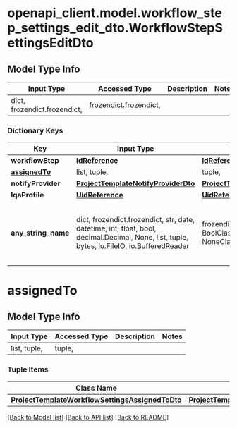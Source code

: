 # openapi_client.model.workflow_step_settings_edit_dto.WorkflowStepSettingsEditDto

## Model Type Info
Input Type | Accessed Type | Description | Notes
------------ | ------------- | ------------- | -------------
dict, frozendict.frozendict,  | frozendict.frozendict,  |  | 

### Dictionary Keys
Key | Input Type | Accessed Type | Description | Notes
------------ | ------------- | ------------- | ------------- | -------------
**workflowStep** | [**IdReference**](IdReference.md) | [**IdReference**](IdReference.md) |  | [optional] 
**[assignedTo](#assignedTo)** | list, tuple,  | tuple,  |  | [optional] 
**notifyProvider** | [**ProjectTemplateNotifyProviderDto**](ProjectTemplateNotifyProviderDto.md) | [**ProjectTemplateNotifyProviderDto**](ProjectTemplateNotifyProviderDto.md) |  | [optional] 
**lqaProfile** | [**UidReference**](UidReference.md) | [**UidReference**](UidReference.md) |  | [optional] 
**any_string_name** | dict, frozendict.frozendict, str, date, datetime, int, float, bool, decimal.Decimal, None, list, tuple, bytes, io.FileIO, io.BufferedReader | frozendict.frozendict, str, BoolClass, decimal.Decimal, NoneClass, tuple, bytes, FileIO | any string name can be used but the value must be the correct type | [optional]

# assignedTo

## Model Type Info
Input Type | Accessed Type | Description | Notes
------------ | ------------- | ------------- | -------------
list, tuple,  | tuple,  |  | 

### Tuple Items
Class Name | Input Type | Accessed Type | Description | Notes
------------- | ------------- | ------------- | ------------- | -------------
[**ProjectTemplateWorkflowSettingsAssignedToDto**](ProjectTemplateWorkflowSettingsAssignedToDto.md) | [**ProjectTemplateWorkflowSettingsAssignedToDto**](ProjectTemplateWorkflowSettingsAssignedToDto.md) | [**ProjectTemplateWorkflowSettingsAssignedToDto**](ProjectTemplateWorkflowSettingsAssignedToDto.md) |  | 

[[Back to Model list]](../../README.md#documentation-for-models) [[Back to API list]](../../README.md#documentation-for-api-endpoints) [[Back to README]](../../README.md)

